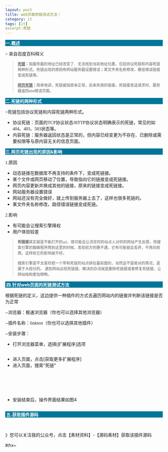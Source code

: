 ```yaml
---
layout: post
title: web页面死链测试方法！
category: it
tags: [it]
excerpt:死链
---
```

 
<p style="background: #007699;"><span style="color: #ffffff;"><strong>一.概述</strong></span></p>
<p><span style="font-family: 宋体;">&gt; 来自百度百科释义</span></p>
<blockquote>
<p><span style="font-size: 12px;"><span style="font-family: 仿宋;"><strong><span style="text-decoration: underline;">死链</span>：</strong></span><span style="font-family: 仿宋;">指服务器的地址已经改变了．无法找到当前地址位置，包括协议死链和内容死链两种形式。死链出现的原因有网站服务器设置错误；某文件夹名称修改，路径错误链接变成死链等。</span></span></p>
<p><span style="font-size: 12px;"><span style="font-family: 仿宋;"><strong><span style="text-decoration: underline;">网页死链</span>：</strong></span><span style="font-family: 仿宋;">简单地讲，死链接指原来正常，后来失效的链接。死链接发送请求时，服务器返回404错误页面。</span></span></p>
</blockquote>
<p style="background: #007699;"><span style="color: #ffffff;"><strong>二.死链的两种形式</strong></span></p>
<p><span style="font-family: 宋体;">&gt;死链包括协议死链和内容死链两种形式。</span></p>
<ul>
<li><span style="font-family: 仿宋;">协议死链：页面的TCP协议状态/HTTP协议状态明确表示的死链，常见的如404、403、503状态等。</span></li>
<li><span style="font-family: 仿宋;">内容死链：服务器返回状态是正常的，但内容已经变更为不存在、已删除或需要权限等与原内容无关的信息页面。</span></li>
</ul>
<p style="background: #007699;"><span style="color: #ffffff;"><strong>三.网页死链出现的原因&amp;影响</strong></span></p>
<p><span style="font-family: 宋体;">1.原因</span></p>
<ul>
<li><span style="font-family: 仿宋;">动态链接在数据库不再支持的条件下，变成死链接。</span></li>
<li><span style="font-family: 仿宋;">某个文件或网页移动了位置，导致指向它的链接变成死链接。</span></li>
<li><span style="font-family: 仿宋;">网页内容更新并换成其他的链接，原来的链接变成死链接。</span></li>
<li><span style="font-family: 仿宋;">网站服务器设置错误</span></li>
<li><span style="font-family: 仿宋;">网站还没有完全做好，就上传到服务器上去了，这样也很多死链的。</span></li>
<li><span style="font-family: 仿宋;">某文件夹名称修改，路径错误链接变成死链。</span></li>
</ul>
<p><span style="font-family: 宋体;">2.影响</span></p>
<ul>
<li><span style="font-family: 宋体;">有可能会让搜索引擎降权</span></li>
<li><span style="font-family: 宋体;">用户体验较差</span></li>
</ul>
<blockquote>
<p><span style="font-family: 仿宋; font-size: 12px;"><strong>死链接</strong>其实就是不能打开的url，很可能会让浏览你的站点人对你的网站产生反感，而搜索引擎的蜘蛛程序爬到这里的时候，发现前方的路不通，它有可能就会丢弃，不再向前爬，这样给它的影响就不好。</span></p>
<p><span style="font-family: 仿宋; font-size: 12px;">搜索引擎是不太喜欢把一个带有死链的站点排在最前面的，当然这不是绝对的情况，是属于大部分的。 遇到网站出现死链接，解决的办法就是删除死链接或者修复死链接，让网站结构更加顺畅。</span></p>
</blockquote>
<p style="background: #007699;"><span style="color: #ffffff;"><strong>&nbsp;四.针对web页面的死链测试方法</strong></span></p>
<p><span style="font-family: 宋体;">根据死链的定义，这边提供一种插件的方式去遍历网站内的链接并判断该链接是否为正常</span></p>
<p><span style="font-family: 宋体;">--浏览器：极速浏览器（你也可以选择其他浏览器）</span></p>
<p><span style="font-family: 宋体;">--插件名称：linktest（你也可以选择其他插件）</span></p>
<p><span style="font-family: 宋体;">--安装步骤：</span></p>
<ul>
<li><span style="font-family: 宋体;">打开浏览器菜单，选择[扩展程序]选项</span></li>
</ul>
<p><img src="https://img2018.cnblogs.com/blog/1429501/201908/1429501-20190803153525496-1333981515.png" alt="" /></p>
<ul>
<li>进入页面，点击[获取更多扩展程序]</li>
<li>进入页面，搜索&ldquo;死链&rdquo;</li>
</ul>
<p><img src="https://img2018.cnblogs.com/blog/1429501/201908/1429501-20190803153835630-941870274.png" alt="" /></p>
<p>&nbsp;</p>
<p>&nbsp;<img src="https://img2018.cnblogs.com/blog/1429501/201908/1429501-20190803153855339-1015211138.png" alt="" /></p>
<ul>
<li>安装结束后，操作界面结果如图4</li>
</ul>
<p><img src="https://img2018.cnblogs.com/blog/1429501/201908/1429501-20190803154010195-1194302855.png" alt="" /></p>
<p style="background: #007699;"><span style="color: #ffffff;"><strong>&nbsp;五.获取插件源码</strong></span></p>
<p>&nbsp;</p>
<p>》您可以关注我的公众号，点击【素材资料】-【源码素材】获取该插件源码</p>
<p>》thx~</p>




